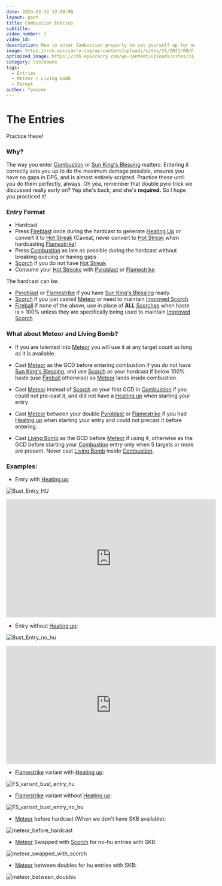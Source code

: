 ```yaml
---
date: 2024-02-22 12:00:00
layout: post
title: Combustion Entries
subtitle:
video_number: 1
video_id:
description: How to enter Combustion properly to set yourself up for maximum damage!
image: https://cdn.epiccarry.com/wp-content/uploads/sites/31/2023/08/Fire-mage-guide.webp
optimized_image: https://cdn.epiccarry.com/wp-content/uploads/sites/31/2023/08/Fire-mage-guide.webp
category: Cooldowns
tags:
  - Entries
  - Meteor / Living Bomb
  - Format
author: Tymazen
---
```

# The Entries
Practice these!

### Why?
The way you enter [Combustion](https://www.wowhead.com/spell=190319/combustion) or [Sun King's Blessing](https://www.wowhead.com/spell=383886/sun-kings-blessing) matters. Entering it correctly sets you up to do the maximum damage possible, ensures you have no gaps in DPS, and is almost entirely scripted. Practice these until you do them perfectly, always. Oh yea, remember that double pyro trick we discussed really early on? Yep she's back, and she's **required.** So I hope you practiced it!

### Entry Format
- Hardcast
- Press [Fireblast](https://www.wowhead.com/spell=108853/fire-blast) once during the hardcast to generate [Heating Up](https://www.wowhead.com/spell=48107/heating-up) or convert it to [Hot Streak](https://www.wowhead.com/spell=48108/hot-streak) (Caveat, never convert to [Hot Streak](https://www.wowhead.com/spell=48108/hot-streak) when hardcasting [Flamestrike](https://www.wowhead.com/spell=2120/flamestrike))
- Press [Combustion](https://www.wowhead.com/spell=190319/combustion) as late as possible during the hardcast without breaking queuing or having gaps
- [Scorch](https://www.wowhead.com/spell=2948/scorch) if you do not have [Hot Streak](https://www.wowhead.com/spell=48108/hot-streak)
- Consume your [Hot Streaks](https://www.wowhead.com/spell=48108/hot-streak) with [Pyroblast](https://www.wowhead.com/spell=11366/pyroblast) or [Flamestrike](https://www.wowhead.com/spell=2120/flamestrike)

The hardcast can be:
- [Pyroblast](https://www.wowhead.com/spell=11366/pyroblast) or [Flamestrike](https://www.wowhead.com/spell=2120/flamestrike) if you have [Sun King's Blessing](https://www.wowhead.com/spell=383886/sun-kings-blessing) ready.
- [Scorch](https://www.wowhead.com/spell=2948/scorch) if you just casted [Meteor](https://www.wowhead.com/spell=153561/meteor) or need to maintain [Improved Scorch](https://www.wowhead.com/spell=383604/improved-scorch)
- [Fireball](https://www.wowhead.com/spell=133/fireball) if none of the above, use in place of **ALL** [Scorches](https://www.wowhead.com/spell=2948/scorch) when haste is > 100% unless they are specifically being used to maintain [Improved Scorch](https://www.wowhead.com/spell=383604/improved-scorch)

### **What about Meteor and Living Bomb?**
- If you are talented into [Meteor](https://www.wowhead.com/spell=153561/meteor) you will use it at any target count as long as it is available.
- Cast [Meteor](https://www.wowhead.com/spell=153561/meteor) as the GCD before entering combustion if you do not have [Sun King's Blessing](https://www.wowhead.com/spell=383886/sun-kings-blessing), and use [Scorch](https://www.wowhead.com/spell=2948/scorch) as your hardcast if below 100% haste (use [Fireball](https://www.wowhead.com/spell=133/fireball) otherwise) so [Meteor](https://www.wowhead.com/spell=153561/meteor) lands inside combustion.
- Cast [Meteor](https://www.wowhead.com/spell=153561/meteor) instead of [Scorch](https://www.wowhead.com/spell=2948/scorch) as your first GCD in [Combustion](https://www.wowhead.com/spell=190319/combustion) if you could not pre-cast it, and did not have a [Heating up](https://www.wowhead.com/spell=48107/heating-up) when starting your entry
- Cast [Meteor](https://www.wowhead.com/spell=153561/meteor) between your double [Pyroblast](https://www.wowhead.com/spell=11366/pyroblast) or [Flamestrike](https://www.wowhead.com/spell=2120/flamestrike) if you had [Heating up](https://www.wowhead.com/spell=48107/heating-up) when starting your entry and could not precast it before entering.

- Cast [Living Bomb](https://www.wowhead.com/spell=44457/living-bomb) as the GCD before [Meteor](https://www.wowhead.com/spell=153561/meteor) if using it, otherwise as the GCD before starting your [Combustion](https://www.wowhead.com/spell=190319/combustion) entry only when 5 targets or more are present. Never cast [Living Bomb](https://www.wowhead.com/spell=44457/living-bomb) inside [Combustion](https://www.wowhead.com/spell=190319/combustion).

### Examples:

- Entry with [Heating up](https://www.wowhead.com/spell=48107/heating-up):

![Bust_Entry_HU](https://github.com/Tymazen/images/assets/67207109/04b3873a-b8ba-4888-9371-90f6f9e489ce)

<iframe width="560" height="315" src="https://www.youtube.com/embed/DdPxFqjXL3M?si=rpiinYuOds5pYS9T" title="YouTube video player" frameborder="0" allow="accelerometer; autoplay; clipboard-write; encrypted-media; gyroscope; picture-in-picture; web-share" allowfullscreen></iframe>


- Entry without [Heating up](https://www.wowhead.com/spell=48107/heating-up):

![Bust_Entry_no_hu](https://github.com/Tymazen/images/assets/67207109/983d7f72-0dfd-4ed9-8bde-e3a397086bbb)

<iframe width="560" height="315" src="https://www.youtube.com/embed/arzAoYNfdMA?si=qQ78gGHtQu4R1jPq" title="YouTube video player" frameborder="0" allow="accelerometer; autoplay; clipboard-write; encrypted-media; gyroscope; picture-in-picture; web-share" allowfullscreen></iframe>


- [Flamestrike](https://www.wowhead.com/spell=2120/flamestrike) variant with [Heating up](https://www.wowhead.com/spell=48107/heating-up):

![FS_variant_bust_entry_hu](https://github.com/Tymazen/images/assets/67207109/64c20806-e5ee-4515-8a19-dff46a9d1e04)




- [Flamestrike](https://www.wowhead.com/spell=2120/flamestrike) variant without [Heating up](https://www.wowhead.com/spell=48107/heating-up):

![FS_variant_bust_entry_no_hu](https://github.com/Tymazen/images/assets/67207109/077f1928-fa70-4808-9227-42d40d16f78c)




- [Meteor](https://www.wowhead.com/spell=153561/meteor) before hardcast (When we don't have SKB available):

![meteor_before_hardcast](https://github.com/Tymazen/images/assets/67207109/85efd864-7239-46bb-8b98-1d0248dfb09b)




- [Meteor](https://www.wowhead.com/spell=153561/meteor) Swapped with [Scorch](https://www.wowhead.com/spell=2948/scorch) for no-hu entries with SKB:

![meteor_swapped_with_scorch](https://github.com/Tymazen/images/assets/67207109/48458b1b-951f-4b1e-aefe-179361262ac4)




- [Meteor](https://www.wowhead.com/spell=153561/meteor) between doubles for hu entries with SKB:

![meteor_between_doubles](https://github.com/Tymazen/images/assets/67207109/954f252b-1f22-49b2-ae4f-f3b8380937e8)
